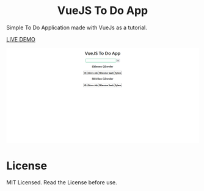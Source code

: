 <h1 align="center">VueJS To Do App</h1>

 Simple To Do Application made with VueJs as a tutorial. 

[LIVE DEMO](https://mertssmnoglu.github.io/vue-todo-app/)

![VueJS To Do App Preview](./preview.png)

# License

MIT Licensed. Read the License before use.

